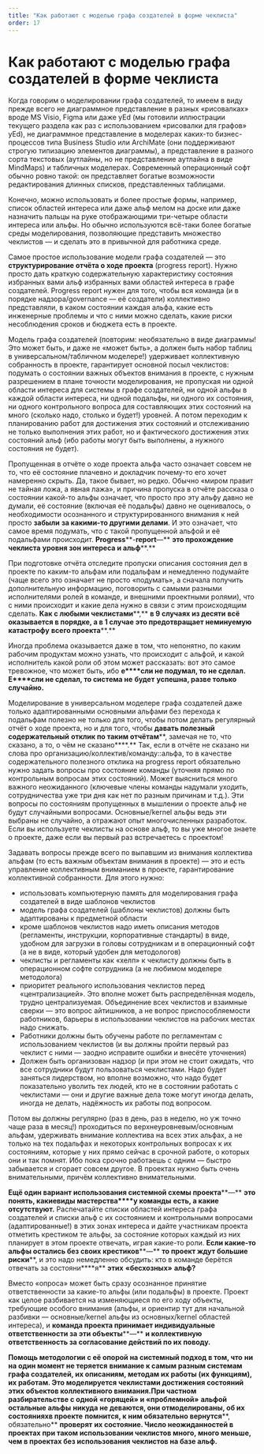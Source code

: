 ```yaml
---
title: "Как работают с моделью графа создателей в форме чеклиста"
order: 17
---
```


# Как работают с моделью графа создателей в форме чеклиста

Когда говорим о моделировании графа создателей, то имеем в виду прежде всего не диаграммное представление в разных «рисовалках» вроде MS Visio, Figma или даже yEd (мы готовили иллюстрации текущего раздела как раз с использованием «рисовалки для графов» yEd), не диаграммное представление в моделерах каких-то бизнес-процессов типа Business Studio или ArchiMate (они поддерживают строгую типизацию элементов диаграммы), а представление в разного сорта текстовых (аутлайны, но не представление аутлайна в виде MindMaps) и табличных моделерах. Современный операционный софт обычно ровно такой: он представляет богатые возможности редактирования длинных списков, представленных таблицами.

Конечно, можно использовать и более простые формы, например, список областей интереса или даже альф мелом на доске или даже назначить пальцы на руке отображающими три-четыре области интереса или альфы. Но обычно используются всё-таки более богатые среды моделирования, позволяющие представить множество чеклистов — и сделать это в привычной для работника среде.

Самое простое использование модели графа создателей — это **структурирование отчёта о ходе проекта** (progress report). Нужно просто дать краткую содержательную характеристику состояния избранных вами альф избранных вами областей интереса в графе создателей. Progress report нужен для того, чтобы вся команда (и в порядке надзора/governance — её создатели) коллективно представляли, в каком состоянии каждая альфа, какие есть инженерные проблемы и что с ними можно сделать, какие риски несоблюдения сроков и бюджета есть в проекте.

Модель графа создателей (повторим: необязательно в виде диаграммы! Это может быть, и даже не «может быть», а должен быть набор таблиц в универсальном/табличном моделере!) удерживает коллективную собранность в проекте, гарантирует основной посыл чеклистов: подумать о состоянии важных объектов внимания в проекте, с нужным разрешением в плане точности моделирования, не пропуская ни одной области интереса для системы в графе создателей, ни одной альфы в каждой области интереса, ни одной подальфы, ни одного их состояния, ни одного контрольного вопроса для составляющих этих состояний на много (сколько надо, столько и будет!) уровней. А потом переходим к планированию работ для достижения этих состояний и отслеживанию не только выполнения этих работ, но и фактического достижения этих состояний альф (ибо работы могут быть выполнены, а нужного состояния не будет).

Пропущенная в отчёте о ходе проекта альфа часто означает совсем не то, что её состояние плачевно и докладчик почему-то его хочет намеренно скрыть. Да, такое бывает, но редко. Обычно «миром правит не тайная ложа, а явная лажа», и причина пропуска в отчёте рассказа о состоянии какой-то альфы означает, что просто про эту альфу давно не думали, её состояние (включая её подальфы) давно не оценивалось, о необходимости осознанного и структурированного внимания к ней просто **забыли** **за какими-то другими делами**. И это означает, что самое время подумать, что с такой пропущенной альфой и её подальфами происходит. **Progress****-****report****—** **это прохождение чеклиста** **уровня зон интереса и альф****.**

При подготовке отчёта отследите пропуски описания состояния дел в проекте по каким-то альфам или подальфам и немедленно подумайте (чаще всего это означает не просто «подумать», а сначала получить дополнительную информацию, поговорить с самыми разными исполнителями ролей в команде, и внешними проектными ролями), что с ними происходит и какие дела нужно в связи с этим происходящим сделать. **Как с любыми чеклистами****,** **в 9 случаях из десяти** **всё оказывается в порядке, а в 1 случае это предотвращает неминуемую катастрофу** **всего проекта****.**

Иногда проблема оказывается даже в том, что непонятно, по каким рабочим продуктам можно узнать, что происходит с альфой, и какой исполнитель какой роли об этом может рассказать: вот это самое тревожное, что может быть, ибо **е****сли не подумал, то не сделал.** **Е****сли не сделал, то система не** **будет** **успешна, разве только случайно.**

Моделирование в универсальном моделере графа создателей даже только адаптированными основными альфами без перехода к подальфам полезно не только для того, чтобы потом делать регулярный отчёт о ходе проекта, но и для того, чтобы **давать полезный** **содержательный** **отклик по таким отчётам****, замечая не то, что сказано, а то, о чём не сказано****.** Так, если в отчёте не сказано ни слова про организацию/коллектив/команду::альфа, то в качестве содержательного полезного отклика на progress report обязательно нужно задать вопросы про состояние команды (уточняя прямо по контрольным вопросам этих состояний). Может выясниться много важного неожиданного (ключевые члены команды надумали уходить, сотрудничества уже три дня как нет по разным причинам и т.д.). Эти вопросы по состояниям пропущенных в мышлении о проекте альф не будут случайными вопросами. Основные/kernel альфы ведь эти выбраны не случайно, а отражают опыт многочисленных разработок. Если вы используете чеклисты на основе альф, то вы уже многое знаете о проекте, даже если вы первый раз встречаетесь с проектом!

Задавать вопросы прежде всего по выпавшим из внимания коллектива альфам (то есть важным объектам внимания в проекте) — это и есть управление коллективным вниманием в проекте, гарантирование коллективной собранности. Для этого нужно:

* использовать компьютерную память для моделирования графа создателей в виде шаблонов чеклистов
* модель графа создателей (шаблоны чеклистов) должны быть адаптированы к предметной области
* кроме шаблонов чеклистов надо иметь описания методов (регламенты, инструкции, корпоративные стандарты) в виде, удобном для загрузки в головы сотрудникам и в операционный софт (а не в виде, который удобен для методологов)
* чеклисты и регламенты как «хелп» к чеклисту должны быть в операционном софте сотрудника (а не любимом моделере методолога)
* приоритет реального использования чеклистов перед «централизацией». Это вполне может быть распределённая модель, трудно централизуемая. Объединение всех чеклистов и взаимные сверки — это вопрос айтишников, а не вопрос приспособляемости работников, барьеры в использовании чеклистов на рабочих местах надо снижать.
* Работники должны быть обучены работе по регламентам с использованием чеклистов (и вы должны пройти первый раз чеклист с ними — заодно исправите ошибки и внесёте уточнения)
* Должен быть организован надзор (и при этом не стоит ожидать, что все сотрудники будут пользоваться чеклистами. Надо будет заняться лидерством, но вполне возможно, что надо будет показательно уволить тех людей, кто не в состоянии работать с чеклистами — они и другие важные дела тоже могут иногда делать, иногда не делать, надёжность их работы под вопросом.

Потом вы должны регулярно (раз в день, раз в неделю, но уж точно чаще раза в месяц!) проходиться по верхнеуровневым/основным альфам, удерживать внимание коллектива на всех этих альфах, а не только на тех подальфах и некоторых контрольных вопросах к их состояниям, которые у них прямо сейчас в срочной работе, о которых они и так помнят. Ибо пока срочно работаешь с одним — быстро забывается и сгорает совсем другое. В проектах нужно быть очень внимательными, причём коллективно внимательными.

**Ещё один вариант использования системной схемы проекта****—** **это понять, как****ие****виды мастерства****у команды** **есть, а какие отсутствуют.** Распечатайте списки областей интереса графа создателей и списки альф с их состоянием и контрольными вопросами (адаптированные!) в этих зонах интереса и дайте участникам проекта отметить крестиком те альфы, за состояние которых каждый из них планирует в этом проекте отвечать, играя какие-то роли. **Если какие-то альфы остались без своих крестиков****—** **то проект ждут большие риски****, и это надо немедленно обсудить: кто в команде берётся отвечать за состояни****я** **этих** **«****бесхозных****»** **альф?**

Вместо «опроса» может быть сразу осознанное принятие ответственности за какие-то альфы (или подальфы) в проекте. Проект как целое разбивается на изменяющиеся по его ходу объекты, требующие особого внимания (альфы, и ориентир тут для начальной разбивки — основные/kernel альфы из основных/kernel областей интереса), и **команда проекта принимает индивидуальные ответственности за эти объекты****—** **и коллективную ответственность за согласование действий по их поводу.**

**Помощь методологии с её опорой на системный подход в том, что** **ни на один момент не теряется** **внимание к самым разным системам графа созда****телей****, их описаниям, методам их работы (их функциям), их работам. Это моделируется чеклистами достижения состояний этих объектов коллективного внимания.****П****ри частном разбирательстве с одной** **«горящей» и «проблемной»** **альфой** **остальные альфы** **никуда не деваются, они отмоделированы, о****б их состояниях****в проекте** **помнится, к ним обязательно вернутся****, обязательно** **проверят** **их состояние. Число неожиданностей в проектах при таком использовании чеклистов много, много меньше, чем в проектах без использования чеклистов на базе альф.**